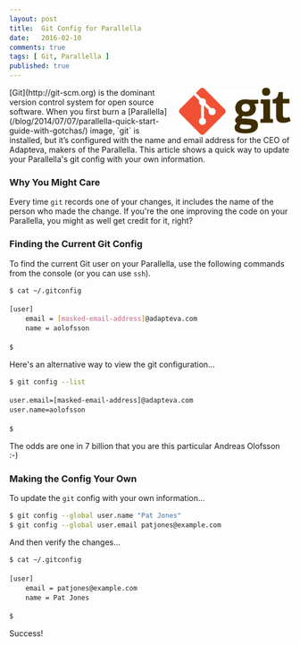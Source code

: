 ```yaml
---
layout: post
title:  Git Config for Parallella
date:   2016-02-10
comments: true
tags: [ Git, Parallella ]
published: true
---
```

 
<img src="/images/git_200.png" width="200" height="84" align="right" style="margin-left:10px">
[Git](http://git-scm.org) is the dominant version control system for open source software. When you first burn a [Parallella](/blog/2014/07/07/parallella-quick-start-guide-with-gotchas/) image, `git` is installed, but it’s configured with the name and email address for the CEO of Adapteva, makers of the Parallella. This article shows a quick way to update your Parallella's git config with your own information.

<!--more-->

### Why You Might Care

Every time `git` records one of your changes, it includes the name of the person who made the change. If you're the one improving the code on your Parallella, you might as well get credit for it, right?

### Finding the Current Git Config

To find the current Git user on your Parallella, use the following commands from the console (or you can use `ssh`).

~~~ bash
$ cat ~/.gitconfig

[user]
    email = [masked-email-address]@adapteva.com
    name = aolofsson

$ 

~~~

Here's an alternative way to view the git configuration...

~~~ bash
$ git config --list

user.email=[masked-email-address]@adapteva.com
user.name=aolofsson

$ 
~~~

The odds are one in 7 billion that you are this particular Andreas Olofsson :-)

### Making the Config Your Own

To update the `git` config with your own information...

~~~ bash
$ git config --global user.name "Pat Jones"
$ git config --global user.email patjones@example.com

~~~

And then verify the changes...

~~~ bash
$ cat ~/.gitconfig

[user]
    email = patjones@example.com
    name = Pat Jones

$ 

~~~

Success! 


